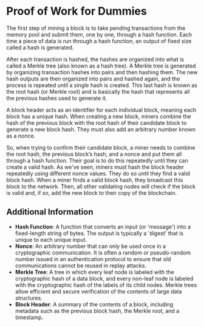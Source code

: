 # Proof of Work for Dummies

The first step of mining a block is to take pending transactions from the memory pool and submit them, one by one, through a hash function. Each time a piece of data is run through a hash function, an output of fixed size called a hash is generated.

After each transaction is hashed, the hashes are organized into what is called a Merkle tree (also known as a hash tree). A Merkle tree is generated by organizing transaction hashes into pairs and then hashing them. The new hash outputs are then organized into pairs and hashed again, and the process is repeated until a single hash is created. This last hash is known as the root hash (or Merkle root) and is basically the hash that represents all the previous hashes used to generate it.

A block header acts as an identifier for each individual block, meaning each block has a unique hash. When creating a new block, miners combine the hash of the previous block with the root hash of their candidate block to generate a new block hash. They must also add an arbitrary number known as a nonce.

So, when trying to confirm their candidate block, a miner needs to combine the root hash, the previous block’s hash, and a nonce and put them all through a hash function. Their goal is to do this repeatedly until they can create a valid hash. As we’ve seen, miners must hash the block header repeatedly using different nonce values. They do so until they find a valid block hash. When a miner finds a valid block hash, they broadcast this block to the network. Then, all other validating nodes will check if the block is valid and, if so, add the new block to their copy of the blockchain.

## Additional Information

- **Hash Function**: A function that converts an input (or 'message') into a fixed-length string of bytes. The output is typically a 'digest' that is unique to each unique input.
- **Nonce**: An arbitrary number that can only be used once in a cryptographic communication. It is often a random or pseudo-random number issued in an authentication protocol to ensure that old communications cannot be reused in replay attacks.
- **Merkle Tree**: A tree in which every leaf node is labeled with the cryptographic hash of a data block, and every non-leaf node is labeled with the cryptographic hash of the labels of its child nodes. Merkle trees allow efficient and secure verification of the contents of large data structures.
- **Block Header**: A summary of the contents of a block, including metadata such as the previous block hash, the Merkle root, and a timestamp.